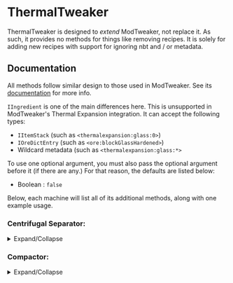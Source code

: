 # ThermalTweaker

ThermalTweaker is designed to *extend* ModTweaker, not replace it.
As such, it provides no methods for things like removing recipes. It is solely for adding new recipes with support for ignoring nbt and / or metadata.


## Documentation

All methods follow similar design to those used in ModTweaker. See its [documentation](https://docs.blamejared.com/1.12/en/Mods/Modtweaker/Modtweaker) for more info.

`IIngredient` is one of the main differences here. This is unsupported in ModTweaker's Thermal Expansion integration. It can accept the following types:
- `IItemStack` (such as `<thermalexpansion:glass:0>`)
- `IOreDictEntry` (such as `<ore:blockGlassHardened>`)
- Wildcard metadata (such as `<thermalexpansion:glass:*>`

To use one optional argument, you must also pass the optional argument before it (if there are any.) For that reason, the defaults are listed below:
- Boolean : `false`

Below, each machine will list all of its additional methods, along with one example usage.


### Centrifugal Separator:

<details>
  <summary>Expand/Collapse</summary>

```addRecipe(WeightedItemStack[] outputs, IIngredient input, ILiquidStack fluid, int energy, @Optional boolean ignoreNbt, @Optional boolean ignoreMeta)```

This adds a recipe, optionally ignoring nbt. The fluid is an output.

`mods.thermaltweaker.Centrifuge.addRecipe([(<minecraft:diamond> * 5) % 10, <minecraft:redstone> % 50], <minecraft:diamond_pickaxe>, <liquid:lava>, 2000, true, true);`
  

</details>


### Compactor:

<details>
  <summary>Expand/Collapse</summary>

```addRecipe(IItemStack output, IIngredient input, int energy, @Optional boolean ignoreNbt, @Optional boolean ignoreMeta)```

This adds a recipe, using the `ALL` mode. **WARNING : THIS MODE IS NOT USED BY EITHER THE COMPACTOR OR THE JEI PLUGIN!** It is supported purely for parity with ModTweaker.

`mods.thermaltweaker.Compactor.addRecipe(<minecraft:sand>, <ore:blockGlassHardened>, 1500);`

---

```addCoinRecipe(IItemStack output, IIngredient input, int energy, @Optional boolean ignoreNbt, @Optional boolean ignoreMeta```

This adds a recipe, using the `COIN` mode. This mode requires the Numismatic Press Augment.

`mods.thermaltweaker.Compactor.addCoinRecipe(<minecraft:diamond>, <minecraft:diamond_pickaxe>, 1500, true, true);`
  
---

```addPlateRecipe(IItemStack output, IIngredient input, int energy, @Optional boolean ignoreNbt, @Optional boolean ignoreMeta```

This adds a recipe, using the `PLATE` mode. This mode does not require an augment.

`mods.thermaltweaker.Compactor.addPlateRecipe(<minecraft:diamond>, <minecraft:golden_pickaxe>, 1500, true, true);`
  
---

```addGearRecipe(IItemStack output, IIngredient input, int energy, @Optional boolean ignoreNbt, @Optional boolean ignoreMeta```

This adds a recipe, using the `GEAR` mode. This mode requires the Gearworking Die Augment.

`mods.thermaltweaker.Compactor.addGearRecipe(<minecraft:diamond>, <minecraft:stone_pickaxe>, 1500, true, true);`
  

</details>
